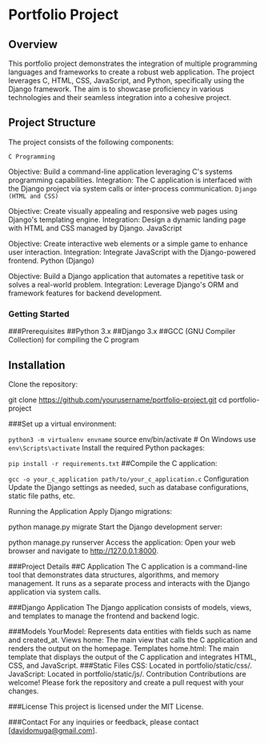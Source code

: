 <h1>Portfolio Project</h1>
<h2>Overview</h2>
This portfolio project demonstrates the integration of multiple programming languages and frameworks to create a robust web application. The project leverages C, HTML, CSS, JavaScript, and Python, specifically using the Django framework. The aim is to showcase proficiency in various technologies and their seamless integration into a cohesive project.

<h2>Project Structure</h2>
The project consists of the following components:

`C Programming`

Objective: Build a command-line application leveraging C's systems programming capabilities.
Integration: The C application is interfaced with the Django project via system calls or inter-process communication.
`Django (HTML and CSS)`

Objective: Create visually appealing and responsive web pages using Django's templating engine.
Integration: Design a dynamic landing page with HTML and CSS managed by Django.
JavaScript

Objective: Create interactive web elements or a simple game to enhance user interaction.
Integration: Integrate JavaScript with the Django-powered frontend.
Python (Django)

Objective: Build a Django application that automates a repetitive task or solves a real-world problem.
Integration: Leverage Django's ORM and framework features for backend development.
<h3>Getting Started</h3>
###Prerequisites
##Python 3.x
##Django 3.x
##GCC (GNU Compiler Collection) for compiling the C program

<h2>Installation</h2>
Clone the repository:

git clone https://github.com/yourusername/portfolio-project.git
cd portfolio-project

###Set up a virtual environment:


`python3 -m virtualenv envname`
source env/bin/activate  # On Windows use `env\Scripts\activate`
Install the required Python packages:

`pip install -r requirements.txt`
##Compile the C application:


`gcc -o your_c_application path/to/your_c_application.c`
Configuration
Update the Django settings as needed, such as database configurations, static file paths, etc.

Running the Application
Apply Django migrations:


python manage.py migrate
Start the Django development server:


python manage.py runserver
Access the application:
Open your web browser and navigate to http://127.0.0.1:8000.

###Project Details
##C Application
The C application is a command-line tool that demonstrates data structures, algorithms, and memory management. It runs as a separate process and interacts with the Django application via system calls.

###Django Application
The Django application consists of models, views, and templates to manage the frontend and backend logic.

###Models
YourModel: Represents data entities with fields such as name and created_at.
Views
home: The main view that calls the C application and renders the output on the homepage.
Templates
home.html: The main template that displays the output of the C application and integrates HTML, CSS, and JavaScript.
###Static Files
CSS: Located in portfolio/static/css/.
JavaScript: Located in portfolio/static/js/.
Contribution
Contributions are welcome! Please fork the repository and create a pull request with your changes.

###License
This project is licensed under the MIT License.

###Contact
For any inquiries or feedback, please contact [davidomuga@gmail.com].